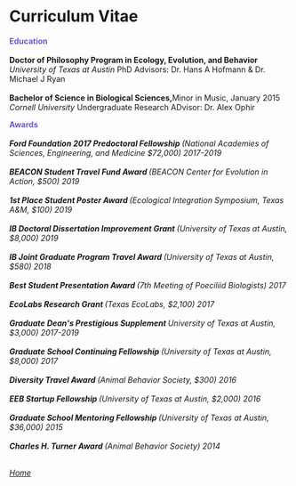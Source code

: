 <body>
		
<div class="container">
<div class="blurb">
<h1>Curriculum Vitae</h1>
	
<p><b><font color="SlateBlue">Education</font></b><br>
<br>
<b>Doctor of Philosophy Program in Ecology, Evolution, and Behavior</b> <br>
<em> University of Texas at Austin </em> PhD Advisors: Dr. Hans A Hofmann & Dr. Michael J Ryan <br>
<br>
<b>Bachelor of Science in Biological Sciences,</b>Minor in Music, January 2015 <br>
<em> Cornell University </em> Undergraduate Research ADvisor: Dr. Alex Ophir <br>
</p>

<p><b><font color="SlateBlue">Awards</font></b><br>
<br>
<b><em>Ford Foundation 2017 Predoctoral Fellowship <em> </b> (National Academies of Sciences, Engineering, and Medicine $72,000) 2017-2019<br><br>
<b><em>BEACON Student Travel Fund Award <em> </b>(BEACON Center for Evolution in Action, $500) 2019<br><br>
<b><em>1st Place Student Poster Award <em></b>(Ecological Integration Symposium, Texas A&M, $100) 2019<br><br>
<b><em>IB Doctoral Dissertation Improvement Grant <em></b>(University of Texas at Austin, $8,000) 2019<br><br>
<b><em>IB Joint Graduate Program Travel Award <em></b>(University of Texas at Austin, $580) 2018<br><br>
<b><em>Best Student Presentation Award <em></b>(7th Meeting of Poeciliid Biologists) 2017</b><br><br>
<b><em>EcoLabs Research Grant <em></b>(Texas EcoLabs, $2,100) 2017<br><br>
<b><em>Graduate Dean's Prestigious Supplement <em></b>University of Texas at Austin, $3,000) 2017-2019<br><br>
<b><em>Graduate School Continuing Fellowship <em></b>(University of Texas at Austin, $8,000) 2017<br><br>
<b><em>Diversity Travel Award <em></b>(Animal Behavior Society, $300) 2016<br><br>
<b><em>EEB Startup Fellowship <em></b>(University of Texas at Austin, $2,000) 2016 <br><br>
<b><em>Graduate School Mentoring Fellowship <em></b>(University of Texas at Austin, $36,000) 2015<br><br>
<b><em>Charles H. Turner Award <em></b>(Animal Behavior Society) 2014<br><br>
	
<a href="../">Home</a>
